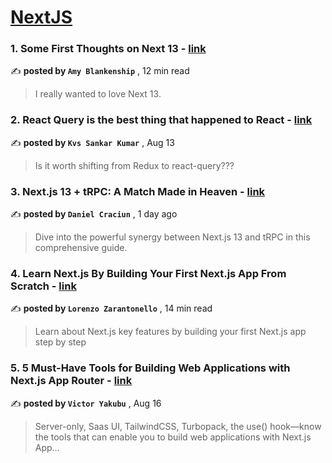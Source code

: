 
<h1><a href=https://medium.com/tag/nextjs/recommended target="_blank" rel="noopener noreferrer">NextJS</a></h1>
<h3>1. Some First Thoughts on Next 13 - <a href=https://medium.com/better-programming/some-first-thoughts-on-next-13-922a6a6c5200?source=tag_recommended_feed---------0-107----------nextjs----------02375524_d377_4824_956b_d5c5d69e99ac------- target="_blank" rel="noopener noreferrer">link</a></h3>

✍️ **posted by `Amy Blankenship`** <date> , 12 min read</date>

<blockquote>I really wanted to love Next 13.</blockquote>

<h3>2. React Query is the best thing that happened to React - <a href=https://medium.com/@kvs.sankar23/react-query-is-the-best-thing-that-happened-to-react-abd92553e953?source=tag_recommended_feed---------1-85----------nextjs----------02375524_d377_4824_956b_d5c5d69e99ac------- target="_blank" rel="noopener noreferrer">link</a></h3>

✍️ **posted by `Kvs Sankar Kumar`** <date> , Aug 13</date>

<blockquote>Is it worth shifting from Redux to react-query???</blockquote>

<h3>3. Next.js 13 + tRPC: A Match Made in Heaven - <a href=https://medium.com/stackademic/next-js-13-trpc-a-match-made-in-heaven-9764fadd1084?source=tag_recommended_feed---------2-84----------nextjs----------02375524_d377_4824_956b_d5c5d69e99ac------- target="_blank" rel="noopener noreferrer">link</a></h3>

✍️ **posted by `Daniel Craciun`** <date> , 1 day ago</date>

<blockquote>Dive into the powerful synergy between Next.js 13 and tRPC in this comprehensive guide.</blockquote>

<h3>4. Learn Next.js By Building Your First Next.js App From Scratch - <a href=https://medium.com/gitconnected/learn-next-js-by-building-your-first-next-js-app-from-scratch-8ec7cc93a9cb?source=tag_recommended_feed---------3-107----------nextjs----------02375524_d377_4824_956b_d5c5d69e99ac------- target="_blank" rel="noopener noreferrer">link</a></h3>

✍️ **posted by `Lorenzo Zarantonello`** <date> , 14 min read</date>

<blockquote>Learn about Next.js key features by building your first Next.js app step by step</blockquote>

<h3>5. 5 Must-Have Tools for Building Web Applications with Next.js App Router - <a href=https://medium.com/javascript-in-plain-english/5-must-have-tools-for-building-web-applications-with-next-js-app-router-e24002aa4dcf?source=tag_recommended_feed---------4-85----------nextjs----------02375524_d377_4824_956b_d5c5d69e99ac------- target="_blank" rel="noopener noreferrer">link</a></h3>

✍️ **posted by `Victor Yakubu`** <date> , Aug 16</date>

<blockquote>Server-only, Saas UI, TailwindCSS, Turbopack, the use() hook—know the tools that can enable you to build web applications with Next.js App…</blockquote>

